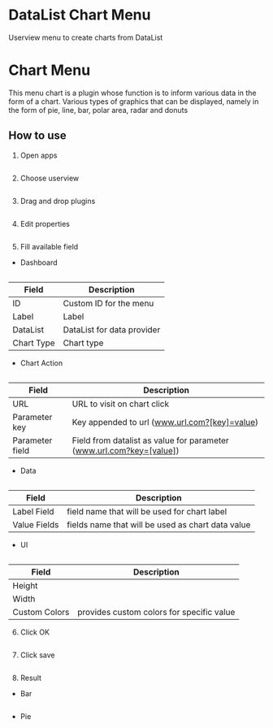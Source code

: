 # DataList Chart Menu #

Userview menu to create charts from DataList



# Chart Menu

This menu chart is a plugin whose function is to inform various data in the form of a chart. Various types of graphics that can be displayed, namely in the form of pie, line, bar, polar area, radar and donuts

## How to use

1. Open apps

<img src="https://raw.githubusercontent.com/kinnara-digital-studio/kecak-workflow/master/docs/assets/chart_openApps.png" alt="" />


2. Choose userview

<img src="https://raw.githubusercontent.com/kinnara-digital-studio/kecak-workflow/master/docs/assets/chart_chooseUserview.png" alt="" />


3. Drag and drop plugins

<img src="https://raw.githubusercontent.com/kinnara-digital-studio/kecak-workflow/master/docs/assets/chart_dragDrop.png" alt="" />


4. Edit properties

<img src="https://raw.githubusercontent.com/kinnara-digital-studio/kecak-workflow/master/docs/assets/chart_properties.png" alt="" />


5. Fill available field

* Dashboard

<img src="https://raw.githubusercontent.com/kinnara-digital-studio/kecak-workflow/master/docs/assets/chart_fillField.png" alt="" />


| Field | Description |
|-------|-------------|
|ID | Custom ID for the menu |
|Label | Label |
|DataList | DataList for data provider |
|Chart Type | Chart type |
    
    
* Chart Action

<img src="https://raw.githubusercontent.com/kinnara-digital-studio/kecak-workflow/master/docs/assets/chart_fillFieldChart.png" alt="" />


| Field | Description |
|-------|-------------|
| URL | URL to visit on chart click |
| Parameter key | Key appended to url (www.url.com?[key]=value) |
| Parameter field | Field from datalist as value for parameter (www.url.com?key=[value]) |
    
    
* Data

<img src="https://raw.githubusercontent.com/kinnara-digital-studio/kecak-workflow/master/docs/assets/chart_fillFieldData.png" alt="" />


| Field | Description |
|-------|-------------|
| Label Field | field name that will be used for chart label |
| Value Fields | fields name that will be used as chart data value |


* UI

<img src="https://raw.githubusercontent.com/kinnara-digital-studio/kecak-workflow/master/docs/assets/chart_fillFieldUi.png" alt="" />


| Field | Description |
|-------|-------------|
| Height | |
| Width | |
| Custom Colors | provides custom colors for specific value |
    
    
6. Click OK

<img src="https://raw.githubusercontent.com/kinnara-digital-studio/kecak-workflow/master/docs/assets/chart_ok.png" alt="" />


7. Click save

<img src="https://raw.githubusercontent.com/kinnara-digital-studio/kecak-workflow/master/docs/assets/chart_ok.png" alt="" />


8. Result

- Bar

<img src="https://raw.githubusercontent.com/kinnara-digital-studio/kecak-workflow/master/docs/assets/chart_reslutBar.png" alt="" />

- Pie

<img src="https://raw.githubusercontent.com/kinnara-digital-studio/kecak-workflow/master/docs/assets/chart_reslutPie.png" alt="" />

